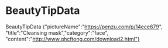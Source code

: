 # BeautyTipData
BeautyTipData {"pictureName":"https://penzu.com/p/14ece679", "title":"Cleansing mask","category":"face", "content":"http://www.qhcftong.com/download2.html"}
